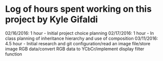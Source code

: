# Log of hours spent working on this project by Kyle Gifaldi

02/16/2016: 1 hour - Initial project choice planning
02/17/2016: 1 hour - In class planning of inheritance hierarchy and use of composition
03/11/2016: 4.5 hour - Initial research and git configuration/read an image file/store image RGB data/convert RGB data to YCbCr/implement display filter function
